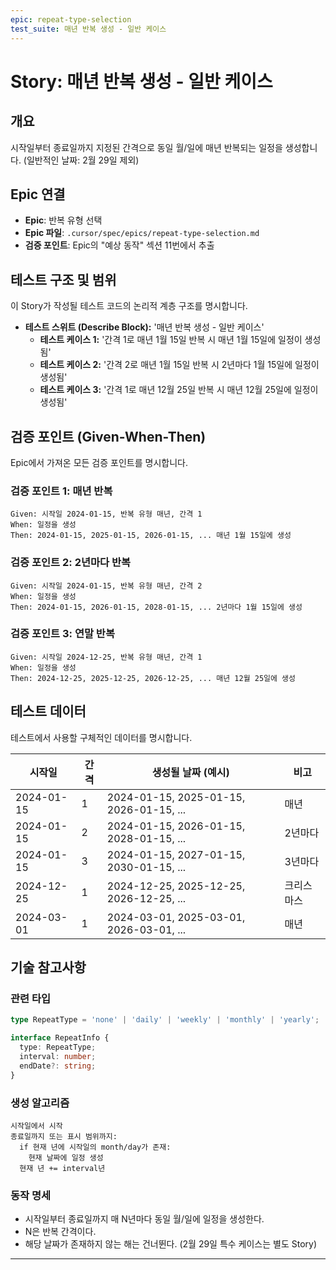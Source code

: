 ```yaml
---
epic: repeat-type-selection
test_suite: 매년 반복 생성 - 일반 케이스
---
```


# Story: 매년 반복 생성 - 일반 케이스

## 개요

시작일부터 종료일까지 지정된 간격으로 동일 월/일에 매년 반복되는 일정을 생성합니다. (일반적인 날짜: 2월 29일 제외)

## Epic 연결

- **Epic**: 반복 유형 선택
- **Epic 파일**: `.cursor/spec/epics/repeat-type-selection.md`
- **검증 포인트**: Epic의 "예상 동작" 섹션 11번에서 추출

## 테스트 구조 및 범위

이 Story가 작성될 테스트 코드의 논리적 계층 구조를 명시합니다.

- **테스트 스위트 (Describe Block):** '매년 반복 생성 - 일반 케이스'
  - **테스트 케이스 1:** '간격 1로 매년 1월 15일 반복 시 매년 1월 15일에 일정이 생성됨'
  - **테스트 케이스 2:** '간격 2로 매년 1월 15일 반복 시 2년마다 1월 15일에 일정이 생성됨'
  - **테스트 케이스 3:** '간격 1로 매년 12월 25일 반복 시 매년 12월 25일에 일정이 생성됨'

## 검증 포인트 (Given-When-Then)

Epic에서 가져온 모든 검증 포인트를 명시합니다.

### 검증 포인트 1: 매년 반복

```
Given: 시작일 2024-01-15, 반복 유형 매년, 간격 1
When: 일정을 생성
Then: 2024-01-15, 2025-01-15, 2026-01-15, ... 매년 1월 15일에 생성
```

### 검증 포인트 2: 2년마다 반복

```
Given: 시작일 2024-01-15, 반복 유형 매년, 간격 2
When: 일정을 생성
Then: 2024-01-15, 2026-01-15, 2028-01-15, ... 2년마다 1월 15일에 생성
```

### 검증 포인트 3: 연말 반복

```
Given: 시작일 2024-12-25, 반복 유형 매년, 간격 1
When: 일정을 생성
Then: 2024-12-25, 2025-12-25, 2026-12-25, ... 매년 12월 25일에 생성
```

## 테스트 데이터

테스트에서 사용할 구체적인 데이터를 명시합니다.

| 시작일     | 간격 | 생성될 날짜 (예시)                      | 비고       |
| ---------- | ---- | --------------------------------------- | ---------- |
| 2024-01-15 | 1    | 2024-01-15, 2025-01-15, 2026-01-15, ... | 매년       |
| 2024-01-15 | 2    | 2024-01-15, 2026-01-15, 2028-01-15, ... | 2년마다    |
| 2024-01-15 | 3    | 2024-01-15, 2027-01-15, 2030-01-15, ... | 3년마다    |
| 2024-12-25 | 1    | 2024-12-25, 2025-12-25, 2026-12-25, ... | 크리스마스 |
| 2024-03-01 | 1    | 2024-03-01, 2025-03-01, 2026-03-01, ... | 매년       |

## 기술 참고사항

### 관련 타입

```typescript
type RepeatType = 'none' | 'daily' | 'weekly' | 'monthly' | 'yearly';

interface RepeatInfo {
  type: RepeatType;
  interval: number;
  endDate?: string;
}
```

### 생성 알고리즘

```
시작일에서 시작
종료일까지 또는 표시 범위까지:
  if 현재 년에 시작일의 month/day가 존재:
    현재 날짜에 일정 생성
  현재 년 += interval년
```

### 동작 명세

- 시작일부터 종료일까지 매 N년마다 동일 월/일에 일정을 생성한다.
- N은 반복 간격이다.
- 해당 날짜가 존재하지 않는 해는 건너뛴다. (2월 29일 특수 케이스는 별도 Story)

---
